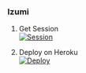 ### Izumi

1. Get Session
   <br>
<a href='https://izumi.maskser.me' target="_blank"><img alt='Session' src='https://img.shields.io/badge/Session-V3100000?style=for-the-badge&logo=scan&logoColor=white&labelColor=black&color=black'/></a>

2. Deploy on Heroku
   <br>
<a href='https://dashboard.heroku.com/new?template=https://github.com/sataniceypz/Izumi-v3' target="_blank"><img alt='Deploy' src='https://img.shields.io/badge/Deploy-V2100000?style=for-the-badge&logo=scan&logoColor=white&labelColor=black&color=black'/></a>
